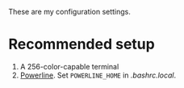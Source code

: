 These are my configuration settings.

# Recommended setup

1. A 256-color-capable terminal
2. [Powerline][powerline]. Set `POWERLINE_HOME` in *.bashrc.local*.

[powerline]: https://github.com/Lokaltog/powerline

